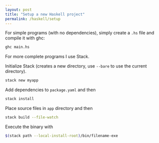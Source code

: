 ```yaml
---
layout: post
title: "Setup a new Haskell project"
permalink: /haskell/setup
---
```

For simple programs (with no dependencies), simply create a `.hs` file and
compile it with ghc:

```sh
ghc main.hs
```

For more complete programs I use Stack.

Initialize Stack (creates a new directory, use `--bare` to use the current
directory).
```sh
stack new myapp
```

Add dependencies to `package.yaml` and then
```sh
stack install
```

Place source files in `app` directory and then
```sh
stack build --file-watch
```

Execute the binary with
```sh
$(stack path --local-install-root)/bin/filename-exe
```

